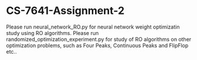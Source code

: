 # CS-7641-Assignment-2

Please run neural_network_RO.py for neural network weight optimizatin study using RO algorithms.
Please run randomized_optimization_experiment.py for study of RO algorithms on other optimization problems, such as Four Peaks, Continuous Peaks and FlipFlop etc.. 
